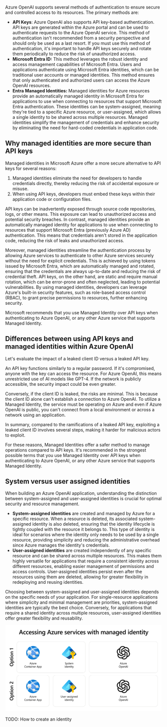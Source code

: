 Azure OpenAI supports several methods of authentication to ensure secure and controlled access to its resources. The primary methods are:

- **API Keys**: Azure OpenAI also supports API key-based authentication. API keys are generated within the Azure portal and can be used to authenticate requests to the Azure OpenAI service. This method of authentication isn't recommended from a security perspective and should only be used as a last resort. If you must use this method of authentication, it's important to handle API keys securely and rotate them periodically to reduce the risk of unauthorized access.
- **Microsoft Entra ID:** This method leverages the robust identity and access management capabilities of Microsoft Entra. Users and applications authenticate using Microsoft Entra identities, which can be traditional user accounts or managed identities. This method ensures that only authenticated and authorized users can access the Azure OpenAI resources.
- **Entra** **Managed Identities:** Managed identities for Azure resources provide an automatically managed identity in Microsoft Entra for applications to use when connecting to resources that support Microsoft Entra authentication. These identities can be system-assigned, meaning they're tied to a specific Azure resource, or user-assigned, which allows a single identity to be shared across multiple resources. Managed identities simplify the management of credentials and enhance security by eliminating the need for hard-coded credentials in application code.

## Why managed identities are more secure than API keys

Managed identities in Microsoft Azure offer a more secure alternative to API keys for several reasons: 

1. Managed identities eliminate the need for developers to handle credentials directly, thereby reducing the risk of accidental exposure or misuse. 
1. When using API keys, developers must embed these keys within their application code or configuration files.

API keys can be inadvertently exposed through source code repositories, logs, or other means. This exposure can lead to unauthorized access and potential security breaches. In contrast, managed identities provide an automatically managed identity for applications to use when connecting to resources that support Microsoft Entra (previously Azure AD) authentication. This means that credentials aren't stored in the application code, reducing the risk of leaks and unauthorized access.

Moreover, managed identities streamline the authentication process by allowing Azure services to authenticate to other Azure services securely without the need for explicit credentials. This is achieved by using tokens issued by Microsoft Entra, which are automatically managed and rotated, ensuring that the credentials are always up-to-date and reducing the risk of credential theft. API keys, on the other hand, are static and require manual rotation, which can be error-prone and often neglected, leading to potential vulnerabilities. By using managed identities, developers can leverage Azure's built-in security features, such as role-based access control (RBAC), to grant precise permissions to resources, further enhancing security. 

Microsoft recommends that you use Managed Identity over API keys when authenticating to Azure OpenAI, or any other Azure service that supports Managed Identity.

## Differences between using API keys and managed identities within Azure OpenAI

Let's evaluate the impact of a leaked client ID versus a leaked API key.

An API key functions similarly to a regular password. If it's compromised, anyone with the key can access the resource. For Azure OpenAI, this means unrestricted use of AI models like GPT-4. If the network is publicly accessible, the security impact could be even greater.

Conversely, if the client ID is leaked, the risks are minimal. This is because the client ID alone can't establish a connection to Azure OpenAI. To utilize a Managed Identity, the service must be operating on Azure and even if Azure OpenAI is public, you can't connect from a local environment or across a network using an application.

In summary, compared to the ramifications of a leaked API key, exploiting a leaked client ID involves several steps, making it harder for malicious actors to exploit. 

For these reasons, Managed Identities offer a safer method to manage operations compared to API keys. It's recommended in the strongest possible terms that you use Managed Identity over API keys when authenticating to Azure OpenAI, or any other Azure service that supports Managed Identity.

## System versus user assigned identities

When building an Azure OpenAI application, understanding the distinction between system-assigned and user-assigned identities is crucial for optimal security and resource management.

- **System-assigned identities** are created and managed by Azure for a specific resource. When a resource is deleted, its associated system-assigned identity is also deleted, ensuring that the identity lifecycle is tightly coupled with the resource it belongs to. This type of identity is ideal for scenarios where the identity only needs to be used by a single resource, providing simplicity and reducing the administrative overhead since Azure manages the identity's credentials.
- **User-assigned identities** are created independently of any specific resource and can be shared across multiple resources. This makes them highly versatile for applications that require a consistent identity across different resources, enabling easier management of permissions and access controls. User-assigned identities persist even after the resources using them are deleted, allowing for greater flexibility in redeploying and reusing identities.

Choosing between system-assigned and user-assigned identities depends on the specific needs of your application. For single-resource applications where simplicity and minimal management are priorities, system-assigned identities are typically the best choice. Conversely, for applications that require a shared identity across multiple resources, user-assigned identities offer greater flexibility and reusability.

![Diagram showing diffferent managed identity options.](../media/managed-identity-options.png)

TODO: How to create an identity